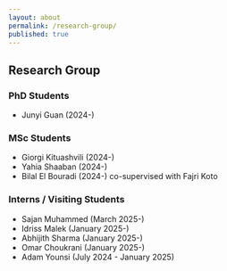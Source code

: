 ```yaml
---
layout: about
permalink: /research-group/
published: true
---
```


## Research Group

### PhD Students
*   Junyi Guan (2024-)

### MSc Students
*   Giorgi Kituashvili (2024-)
*   Yahia Shaaban (2024-)
*   Bilal El Bouradi (2024-) co-supervised with Fajri Koto

### Interns / Visiting Students
*   Sajan Muhammed (March 2025-)
*   Idriss Malek (January 2025-)
*   Abhijith Sharma (January 2025-)
*   Omar Choukrani (January 2025-)
*   Adam Younsi (July 2024 - January 2025) 